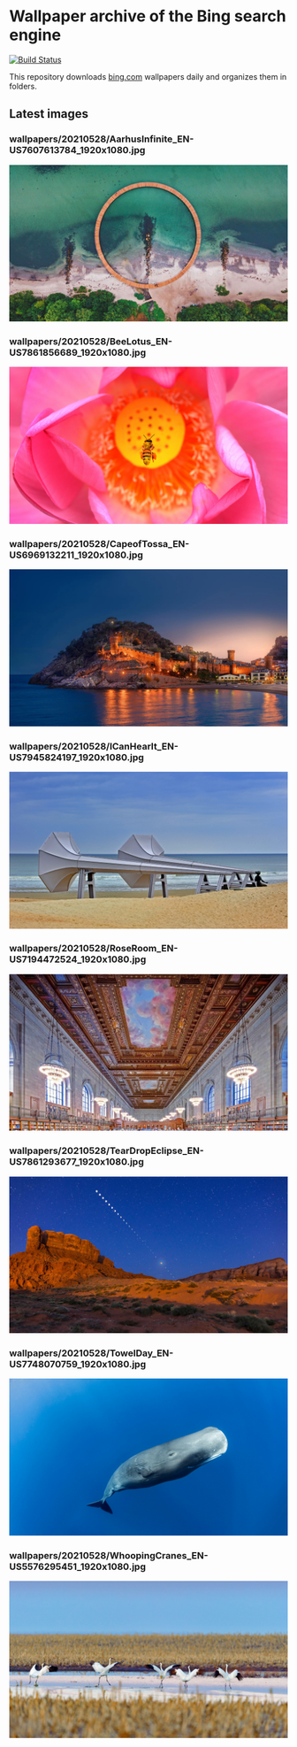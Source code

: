 # Wallpaper archive of the Bing search engine

[![Build Status](https://travis-ci.org/kijart/bing-daily-images-dl.svg?branch=wallpapers)](https://travis-ci.org/kijart/bing-daily-images-dl)

This repository downloads [bing.com](https://www.bing.com) wallpapers daily and organizes them in folders.

## Latest images

<!-- Wallpapers -->

### wallpapers/20210528/AarhusInfinite_EN-US7607613784_1920x1080.jpg

![wallpapers/20210528/AarhusInfinite_EN-US7607613784_1920x1080.jpg](wallpapers/20210528/AarhusInfinite_EN-US7607613784_1920x1080.jpg)

### wallpapers/20210528/BeeLotus_EN-US7861856689_1920x1080.jpg

![wallpapers/20210528/BeeLotus_EN-US7861856689_1920x1080.jpg](wallpapers/20210528/BeeLotus_EN-US7861856689_1920x1080.jpg)

### wallpapers/20210528/CapeofTossa_EN-US6969132211_1920x1080.jpg

![wallpapers/20210528/CapeofTossa_EN-US6969132211_1920x1080.jpg](wallpapers/20210528/CapeofTossa_EN-US6969132211_1920x1080.jpg)

### wallpapers/20210528/ICanHearIt_EN-US7945824197_1920x1080.jpg

![wallpapers/20210528/ICanHearIt_EN-US7945824197_1920x1080.jpg](wallpapers/20210528/ICanHearIt_EN-US7945824197_1920x1080.jpg)

### wallpapers/20210528/RoseRoom_EN-US7194472524_1920x1080.jpg

![wallpapers/20210528/RoseRoom_EN-US7194472524_1920x1080.jpg](wallpapers/20210528/RoseRoom_EN-US7194472524_1920x1080.jpg)

### wallpapers/20210528/TearDropEclipse_EN-US7861293677_1920x1080.jpg

![wallpapers/20210528/TearDropEclipse_EN-US7861293677_1920x1080.jpg](wallpapers/20210528/TearDropEclipse_EN-US7861293677_1920x1080.jpg)

### wallpapers/20210528/TowelDay_EN-US7748070759_1920x1080.jpg

![wallpapers/20210528/TowelDay_EN-US7748070759_1920x1080.jpg](wallpapers/20210528/TowelDay_EN-US7748070759_1920x1080.jpg)

### wallpapers/20210528/WhoopingCranes_EN-US5576295451_1920x1080.jpg

![wallpapers/20210528/WhoopingCranes_EN-US5576295451_1920x1080.jpg](wallpapers/20210528/WhoopingCranes_EN-US5576295451_1920x1080.jpg)

